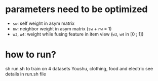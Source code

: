 # parameters need to be optimized

- `sw`: self weight in asym matrix
- `nw`: neighbor weight in asym matrix (`sw` + `nw` = 1)
- `w3`, `w4`: weight while fusing feature in item view (`w3`, `w4` in [0 ; 1])


# how to run?

sh run.sh to train on 4 datasets Youshu, clothing, food and electric
see details in run.sh file